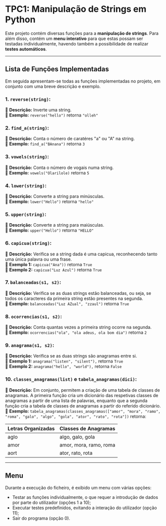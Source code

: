 # TPC1: Manipulação de Strings em Python

Este projeto contém diversas funções para a **manipulação de strings**. Para além disso, contém um **menu interativo** para que estas possam ser testadas individualmente, havendo também a possibilidade de realizar **testes automáticos**.

---

## **Lista de Funções Implementadas**

Em seguida apresentam-se todas as funções implementadas no projeto, em conjunto com uma breve descrição e exemplo.

### 1. **`reverse(string)`:**
🔹 **Descrição:** Inverte uma string.  
🔹 **Exemplo:** `reverse("hello")` retorna `"olleh"`

### 2. **`find_a(string)`:**
🔹 **Descrição:** Conta o número de caratéres "a" ou "A" na string.  
🔹 **Exemplo:** `find_a("BAnana")` retorna `3`

### 3. **`vowels(string)`:**
🔹 **Descrição:** Conta o número de vogais numa string.  
🔹 **Exemplo:** `vowels("Olarilole)` retorna `5`

### 4. **`lower(string)`:**
🔹 **Descrição:** Converte a string para minúsculas.  
🔹 **Exemplo:** `lower("Hello")` retorna `"hello"`

### 5. **`upper(string)`:**
🔹 **Descrição:** Converte a string para maiúsculas.  
🔹 **Exemplo:** `upper("Hello")` retorna `"HELLO"`

### 6. **`capicua(string)`:**
🔹 **Descrição:** Verifica se a string dada é uma capicua, reconhecendo tanto uma única palavra ou uma frase.  
🔹 **Exemplo 1:** `capicua("Ana"))` retorna `True`  
🔹 **Exemplo 2:** `capicua("Luz Azul")` retorna `True`

### 7. **`balanceadas(s1, s2)`:**
🔹 **Descrição:** Verifica se as duas strings estão balanceadas, ou seja, se todos os caracteres da primeira string estão presentes na segunda.  
🔹 **Exemplo:** `balanceadas("Luz AZual", "zzaul")` retorna `True`

### 8. **`ocorrencias(s1, s2)`:**
🔹 **Descrição:** Conta quantas vezes a primeira string ocorre na segunda.  
🔹 **Exemplo:** `ocorrencias("ola", "ola adeus, ola bom dia")` retorna `2`

### 9. **`anagrama(s1, s2)`:**
🔹 **Descrição:** Verifica se as duas strings são anagramas entre si.  
🔹 **Exemplo 1:** `anagrama("listen", "silent"),` retorna `True`  
🔹 **Exemplo 2:** `anagrama("hello", "world"),` retorna `False`

### 10. **`classes_anagramas(list)` e `tabela_anagramas(dici)`:**
🔹 **Descrição:** Em conjunto, permitem a criação de uma tabela de classes de anagramas. A primeira função cria um dicionário das respetivas classes de anagramas a partir de uma lista de palavras, enquanto que a segunda função cria a tabela de classes de anagramas a partir do referido dicionário.  
🔹 **Exemplo:** `tabela_anagramas(classes_anagramas(["amor", "mora", "ramo", "roma", "galo", "algo", "gola", "ator", "rato", "rota"])` retorna:

| Letras Organizadas | Classes de Anagramas    |
|--------------------|-------------------------|
| aglo               | algo, galo, gola        |
| amor               | amor, mora, ramo, roma  |
| aort               | ator, rato, rota        |

---

## **Menu**

Durante a execução do ficheiro, é exibido um menu com várias opções:
* Testar as funções individualmente, o que requer a introdução de dados por parte do utilizador (opções 1 a 10);
* Executar testes predefinidos, evitando a interação do utilizador (opção 11);
* Sair do programa (opção 0).

